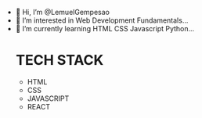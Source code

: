 - 👋 Hi, I’m @LemuelGempesao
- 👀 I’m interested in Web Development Fundamentals...
- 🌱 I’m currently learning  HTML CSS Javascript Python...
  <div>
    <h1>TECH STACK</h1>
    <ul>
      <li>HTML</li>
      <li>CSS</li>
      <li>JAVASCRIPT</li>
      <li>REACT</li>
    </ul>
  </div>

<!---
LemuelGempesao/LemuelGempesao is a ✨ special ✨ repository because its `README.md` (this file) appears on your GitHub profile.
You can click the Preview link to take a look at your changes.
--->

